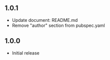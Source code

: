 ## 1.0.1

- Update document: README.md
- Remove "author" section from pubspec.yaml

## 1.0.0

- Initial release

